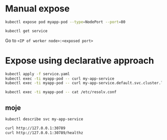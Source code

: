 # Manual expose

```sh
kubectl expose pod myapp-pod --type=NodePort --port=80
```


```sh
kubectl get service
```
Go to `<IP of worker node>:<exposed port>`

# Expose using declarative approach

```sh
kubectl apply -f service.yaml
kubectl exec -ti myapp-pod -- curl my-app-service
kubectl exec -ti myapp-pod -- curl my-app-service.default.svc.cluster.local

kubectl exec -ti myapp-pod -- cat /etc/resolv.conf
```

## moje
```sh
kubectl describe svc my-app-service

curl http://127.0.0.1:30789 
curl http://127.0.0.1:30789/healthz
```